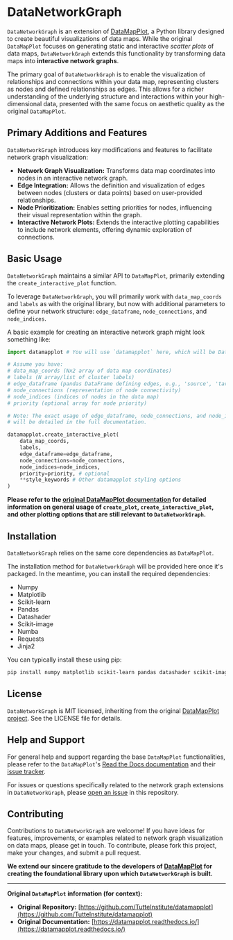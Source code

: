 # DataNetworkGraph

`DataNetworkGraph` is an extension of [DataMapPlot](https://github.com/TutteInstitute/datamapplot), a Python library designed to create beautiful visualizations of data maps. While the original `DataMapPlot` focuses on generating static and interactive *scatter plots* of data maps, `DataNetworkGraph` extends this functionality by transforming data maps into **interactive network graphs**.

The primary goal of `DataNetworkGraph` is to enable the visualization of relationships and connections within your data map, representing clusters as nodes and defined relationships as edges. This allows for a richer understanding of the underlying structure and interactions within your high-dimensional data, presented with the same focus on aesthetic quality as the original `DataMapPlot`.

## Primary Additions and Features

`DataNetworkGraph` introduces key modifications and features to facilitate network graph visualization:

* **Network Graph Visualization:** Transforms data map coordinates into nodes in an interactive network graph.
* **Edge Integration:** Allows the definition and visualization of edges between nodes (clusters or data points) based on user-provided relationships.
* **Node Prioritization:** Enables setting priorities for nodes, influencing their visual representation within the graph.
* **Interactive Network Plots:** Extends the interactive plotting capabilities to include network elements, offering dynamic exploration of connections.

## Basic Usage

`DataNetworkGraph` maintains a similar API to `DataMapPlot`, primarily extending the `create_interactive_plot` function.

To leverage `DataNetworkGraph`, you will primarily work with `data_map_coords` and `labels` as with the original library, but now with additional parameters to define your network structure: `edge_dataframe`, `node_connections`, and `node_indices`.

A basic example for creating an interactive network graph might look something like:

```python
import datamapplot # You will use `datamapplot` here, which will be DataNetworkGraph after installation

# Assume you have:
# data_map_coords (Nx2 array of data map coordinates)
# labels (N array/list of cluster labels)
# edge_dataframe (pandas DataFrame defining edges, e.g., 'source', 'target', 'weight')
# node_connections (representation of node connectivity)
# node_indices (indices of nodes in the data map)
# priority (optional array for node priority)

# Note: The exact usage of edge_dataframe, node_connections, and node_indices
# will be detailed in the full documentation.

datamapplot.create_interactive_plot(
    data_map_coords,
    labels,
    edge_dataframe=edge_dataframe,
    node_connections=node_connections,
    node_indices=node_indices,
    priority=priority, # optional
    **style_keywords # Other datamapplot styling options
)
````

**Please refer to the [original DataMapPlot documentation](https://datamapplot.readthedocs.io/) for detailed information on general usage of `create_plot`, `create_interactive_plot`, and other plotting options that are still relevant to `DataNetworkGraph`.**

## Installation

`DataNetworkGraph` relies on the same core dependencies as `DataMapPlot`.

The installation method for `DataNetworkGraph` will be provided here once it's packaged.
In the meantime, you can install the required dependencies:

  * Numpy
  * Matplotlib
  * Scikit-learn
  * Pandas
  * Datashader
  * Scikit-image
  * Numba
  * Requests
  * Jinja2

You can typically install these using pip:

```bash
pip install numpy matplotlib scikit-learn pandas datashader scikit-image numba requests jinja2
```

## License

`DataNetworkGraph` is MIT licensed, inheriting from the original [DataMapPlot project](https://github.com/TutteInstitute/datamapplot). See the LICENSE file for details.

## Help and Support

For general help and support regarding the base `DataMapPlot` functionalities, please refer to the `DataMapPlot`'s [Read the Docs documentation](https://datamapplot.readthedocs.io/) and their [issue tracker](https://github.com/TutteInstitute/datamapplot/issues).

For issues or questions specifically related to the network graph extensions in `DataNetworkGraph`, please [open an issue](https://www.google.com/search?q=https://github.com/norygami/DataNetworkGraph/issues/new) in this repository.

## Contributing

Contributions to `DataNetworkGraph` are welcome\! If you have ideas for features, improvements, or examples related to network graph visualization on data maps, please get in touch. To contribute, please fork this project, make your changes, and submit a pull request.

**We extend our sincere gratitude to the developers of [DataMapPlot](https://github.com/TutteInstitute/datamapplot) for creating the foundational library upon which `DataNetworkGraph` is built.**

-----

**Original `DataMapPlot` information (for context):**

  * **Original Repository:** [https://github.com/TutteInstitute/datamapplot](https://github.com/TutteInstitute/datamapplot)
  * **Original Documentation:** [https://datamapplot.readthedocs.io/](https://datamapplot.readthedocs.io/)
